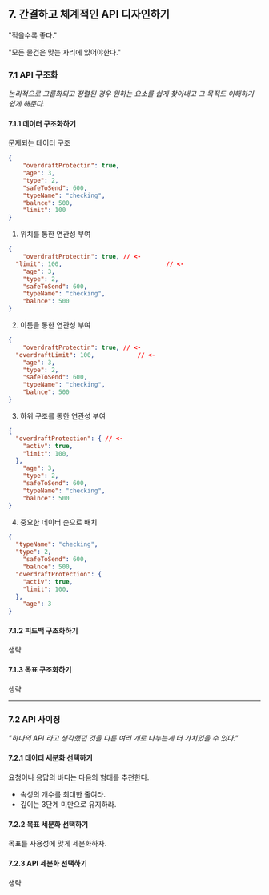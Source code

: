 ## 7. 간결하고 체계적인 API 디자인하기

"적을수록 좋다."

"모든 물건은 맞는 자리에 있어야한다."



### 7.1 API 구조화

*논리적으로 그룹화되고 정렬된 경우 원하는 요소를 쉽게 찾아내고 그 목적도 이해하기 쉽게 해준다.*



#### 7.1.1 데이터 구조화하기

문제되는 데이터 구조

```json
{
	"overdraftProtectin": true,
	"age": 3,
	"type": 2,
	"safeToSend": 600,
	"typeName": "checking",
	"balnce": 500,
	"limit": 100
}
```



1. 위치를 통한 연관성 부여

```json
{
	"overdraftProtectin": true, // <-
  "limit": 100, 							// <-
	"age": 3,
	"type": 2,
	"safeToSend": 600,
	"typeName": "checking",
	"balnce": 500
}
```



2. 이름을 통한 연관성 부여

```json
{
	"overdraftProtectin": true, // <-
  "overdraftLimit": 100,			// <-
	"age": 3,
	"type": 2,
	"safeToSend": 600,
	"typeName": "checking",
	"balnce": 500
}
```



3. 하위 구조를 통한 연관성 부여

```json
{
  "overdraftProtection": { // <-
    "activ": true,
    "limit": 100,			
  },
	"age": 3,
	"type": 2,
	"safeToSend": 600,
	"typeName": "checking",
	"balnce": 500
}
```



4. 중요한 데이터 순으로 배치

```json
{
  "typeName": "checking",
  "type": 2,
	"safeToSend": 600,
	"balnce": 500,
  "overdraftProtection": {
    "activ": true,
    "limit": 100,			
  },
	"age": 3
}
```



#### 7.1.2 피드백 구조화하기

생략



#### 7.1.3 목표 구조화하기

생략



---

### 7.2 API 사이징

*"하나의 API 라고 생각했던 것을 다른 여러 개로 나누는게 더 가치있을 수 있다."*



#### 7.2.1 데이터 세분화 선택하기

요청이나 응답의 바디는 다음의 형태를 추천한다.

- 속성의 개수를 최대한 줄여라.
- 깊이는 3단계 미만으로 유지하라.



#### 7.2.2 목표 세분화 선택하기

목표를 사용성에 맞게 세분화하자.



#### 7.2.3 API 세분화 선택하기

생략

